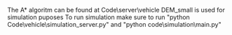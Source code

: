 The A* algoritm can be found at Code\server\vehicle
DEM_small is used for simulation puposes
To run simulation make sure to run "python Code\vehicle\simulation_server.py" and "python code\simulation\main.py"
